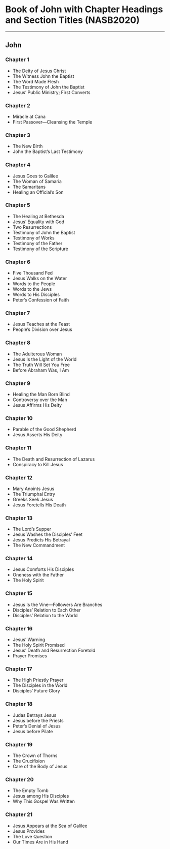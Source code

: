 # Book of John with Chapter Headings and Section Titles (NASB2020)

---

## John

### Chapter 1
- The Deity of Jesus Christ
- The Witness John the Baptist
- The Word Made Flesh
- The Testimony of John the Baptist
- Jesus’ Public Ministry; First Converts

### Chapter 2
- Miracle at Cana
- First Passover—Cleansing the Temple

### Chapter 3
- The New Birth
- John the Baptist’s Last Testimony

### Chapter 4
- Jesus Goes to Galilee
- The Woman of Samaria
- The Samaritans
- Healing an Official’s Son

### Chapter 5
- The Healing at Bethesda
- Jesus’ Equality with God
- Two Resurrections
- Testimony of John the Baptist
- Testimony of Works
- Testimony of the Father
- Testimony of the Scripture

### Chapter 6
- Five Thousand Fed
- Jesus Walks on the Water
- Words to the People
- Words to the Jews
- Words to His Disciples
- Peter’s Confession of Faith

### Chapter 7
- Jesus Teaches at the Feast
- People’s Division over Jesus

### Chapter 8
- The Adulterous Woman
- Jesus Is the Light of the World
- The Truth Will Set You Free
- Before Abraham Was, I Am

### Chapter 9
- Healing the Man Born Blind
- Controversy over the Man
- Jesus Affirms His Deity

### Chapter 10
- Parable of the Good Shepherd
- Jesus Asserts His Deity

### Chapter 11
- The Death and Resurrection of Lazarus
- Conspiracy to Kill Jesus

### Chapter 12
- Mary Anoints Jesus
- The Triumphal Entry
- Greeks Seek Jesus
- Jesus Foretells His Death

### Chapter 13
- The Lord’s Supper
- Jesus Washes the Disciples’ Feet
- Jesus Predicts His Betrayal
- The New Commandment

### Chapter 14
- Jesus Comforts His Disciples
- Oneness with the Father
- The Holy Spirit

### Chapter 15
- Jesus Is the Vine—Followers Are Branches
- Disciples’ Relation to Each Other
- Disciples’ Relation to the World

### Chapter 16
- Jesus’ Warning
- The Holy Spirit Promised
- Jesus’ Death and Resurrection Foretold
- Prayer Promises

### Chapter 17
- The High Priestly Prayer
- The Disciples in the World
- Disciples’ Future Glory

### Chapter 18
- Judas Betrays Jesus
- Jesus before the Priests
- Peter’s Denial of Jesus
- Jesus before Pilate

### Chapter 19
- The Crown of Thorns
- The Crucifixion
- Care of the Body of Jesus

### Chapter 20
- The Empty Tomb
- Jesus among His Disciples
- Why This Gospel Was Written

### Chapter 21
- Jesus Appears at the Sea of Galilee
- Jesus Provides
- The Love Question
- Our Times Are in His Hand
